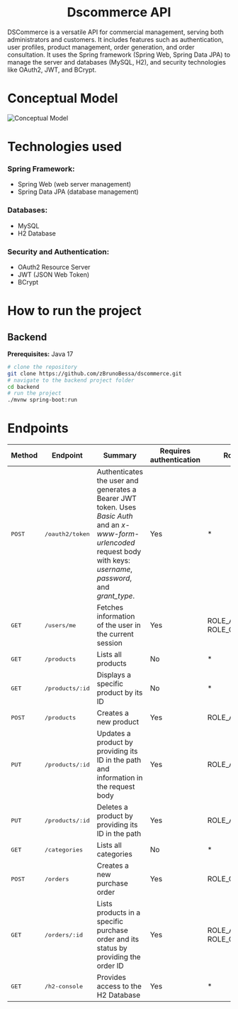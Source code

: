 # <h1 align="center">Dscommerce API</h1>

DSCommerce is a versatile API for commercial management, serving both administrators and customers. It includes features such as authentication, user profiles, product management, order generation, and order consultation. It uses the Spring framework (Spring Web, Spring Data JPA) to manage the server and databases (MySQL, H2), and security technologies like OAuth2, JWT, and BCrypt.

# Conceptual Model
![Conceptual Model](https://user-images.githubusercontent.com/91570669/206563729-68b3128d-03f5-4870-8350-52c3655a8ac7.png)

# Technologies used
### Spring Framework:
- Spring Web (web server management)
- Spring Data JPA (database management)

### Databases:
- MySQL
- H2 Database

### Security and Authentication:
- OAuth2 Resource Server
- JWT (JSON Web Token)
- BCrypt

# How to run the project

## Backend
**Prerequisites:** Java 17

```bash
# clone the repository
git clone https://github.com/zBrunoBessa/dscommerce.git
# navigate to the backend project folder
cd backend
# run the project
./mvnw spring-boot:run

```

#  Endpoints
| Method | Endpoint               | Summary                                          | Requires authentication               | Role
|--------|----------------------|-----------------------------------------------------|--------------------------|----------------------
<kbd>POST</kbd> | <kbd>/oauth2/token</kbd> |  Authenticates the user and generates a Bearer JWT token. Uses *Basic Auth* and an *x-www-form-urlencoded* request body with keys: *username*, *password*, and *grant_type*. | Yes | *
<kbd>GET</kbd> | <kbd>/users/me</kbd> | Fetches information of the user in the current session | Yes | ROLE_ADMIN, ROLE_CLIENT
<kbd>GET</kbd> | <kbd>/products</kbd> | Lists all products | No | *
<kbd>GET</kbd> | <kbd>/products/:id</kbd> | Displays a specific product by its ID | No | *
<kbd>POST</kbd> | <kbd>/products</kbd> | Creates a new product | Yes | ROLE_ADMIN
<kbd>PUT</kbd> | <kbd>/products/:id</kbd> | Updates a product by providing its ID in the path and information in the request body | Yes | ROLE_ADMIN
<kbd>PUT</kbd> | <kbd>/products/:id</kbd> | Deletes a product by providing its ID in the path | Yes | ROLE_ADMIN
<kbd>GET</kbd> | <kbd>/categories</kbd> | Lists all categories | No | *
<kbd>POST</kbd> | <kbd>/orders</kbd> | Creates a new purchase order | Yes | ROLE_CLIENT
<kbd>GET</kbd> | <kbd>/orders/:id</kbd> | Lists products in a specific purchase order and its status by providing the order ID | Yes | ROLE_ADMIN, ROLE_CLIENT
<kbd>GET</kbd> | <kbd>/h2-console</kbd> | Provides access to the H2 Database | Yes | *
